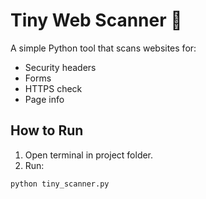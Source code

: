 # Tiny Web Scanner 🤖

A simple Python tool that scans websites for:

- Security headers
- Forms
- HTTPS check
- Page info

## How to Run

1. Open terminal in project folder.
2. Run:
```bash
python tiny_scanner.py

